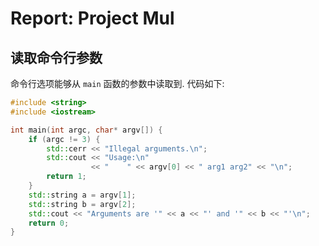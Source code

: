 # Report: Project Mul

## 读取命令行参数

命令行选项能够从 `main` 函数的参数中读取到. 代码如下:

```cpp
#include <string>
#include <iostream>

int main(int argc, char* argv[]) {
    if (argc != 3) {
        std::cerr << "Illegal arguments.\n";
        std::cout << "Usage:\n"
                  << "    " << argv[0] << " arg1 arg2" << "\n";
        return 1;
    }
    std::string a = argv[1];
    std::string b = argv[2];
    std::cout << "Arguments are '" << a << "' and '" << b << "'\n";
    return 0;
}
```
